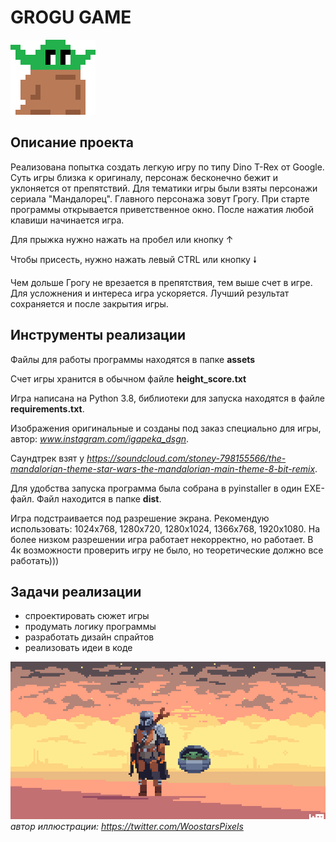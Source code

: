 # GROGU GAME
![project image](assets/image/grogu/grogu_start.png)
## Описание проекта
Реализована попытка создать легкую игру по типу Dino T-Rex от Google.
Суть игры близка к оригиналу, персонаж бесконечно бежит и уклоняется от препятствий.
Для тематики игры были взяты персонажи сериала "Мандалорец". Главного персонажа зовут Грогу. 
При старте программы открывается приветственное окно.
После нажатия любой клавиши начинается игра.

Для прыжка нужно нажать на пробел или кнопку ↑

Чтобы присесть, нужно нажать левый CTRL или кнопку 🠗

Чем дольше Грогу не врезается в препятствия, тем выше счет в игре. Для усложнения и интереса игра ускоряется. 
Лучший результат сохраняется и после закрытия игры. 

## Инструменты реализации
Файлы для работы программы находятся в папке __assets__

Счет игры хранится в обычном файле __height_score.txt__

Игра написана на Python 3.8, библиотеки для запуска находятся в файле __requirements.txt__.

Изображения оригинальные и созданы под заказ специально для игры, автор: _www.instagram.com/igapeka_dsgn_.

Саундтрек взят у _https://soundcloud.com/stoney-798155566/the-mandalorian-theme-star-wars-the-mandalorian-main-theme-8-bit-remix_.

Для удобства запуска программа была собрана в pyinstaller в один EXE-файл. Файл находится в папке __dist__.

Игра подстраивается под разрешение экрана. Рекомендую использовать: 1024х768, 1280х720, 1280x1024, 1366x768, 1920x1080.
На более низком разрешении игра работает некорректно, но работает. В 4к возможности проверить игру не было, но теоретические должно все работать)))

## Задачи реализации
* спроектировать сюжет игры
* продумать логику программы
* разработать дизайн спрайтов
* реализовать идеи в коде


![project image](assets/image/funart.png)
_автор иллюстрации: https://twitter.com/WoostarsPixels_
